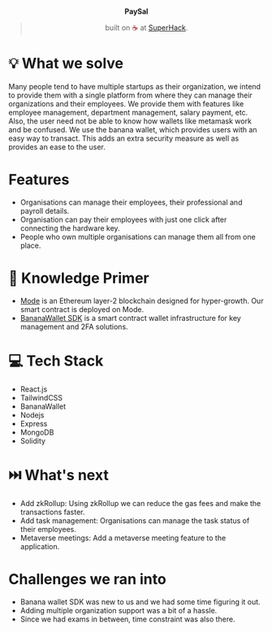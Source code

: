 
<br>
<p align="center">
<b>PaySal
<br></b>
</p>
<blockquote align="center">built on <span style="color: #8b0000;">☕</span> at <a href="https://ethglobal.com/events/superhack">SuperHack</a>.</blockquote>

# 💡 **What we solve**

Many people tend to have multiple startups as their organization, we intend to provide them with a single platform from where they can manage their organizations and their employees.
We provide them with features like employee management, department management, salary payment, etc.
Also, the user need not be able to know how wallets like metamask work and be confused. We use the banana wallet, which provides users with an easy way to transact. This adds an extra security measure as well as provides an ease to the user.

# Features
- Organisations can manage their employees, their professional and payroll details.
- Organisation can pay their employees with just one click after connecting the hardware key.
- People who own multiple organisations can manage them all from one place.

# 🧠 Knowledge Primer

- [Mode](https://docs.mode.network/) is an Ethereum layer-2 blockchain designed for hyper-growth. Our smart contract is deployed on Mode.
- [BananaWallet SDK](https://banana-wallet-docs.rizelabs.io/) is a smart contract wallet infrastructure for key management and 2FA solutions.

# 💻 Tech Stack

- React.js
- TailwindCSS
- BananaWallet
- Nodejs
- Express
- MongoDB
- Solidity

# ⏭️ What's next

- Add zkRollup: Using zkRollup we can reduce the gas fees and make the transactions faster.
- Add task management: Organisations can manage the task status of their employees.
- Metaverse meetings: Add a metaverse meeting feature to the application.

#   Challenges we ran into

- Banana wallet SDK was new to us and we had some time figuring it out.
- Adding multiple organization support was a bit of a hassle.
- Since we had exams in between, time constraint was also there.
